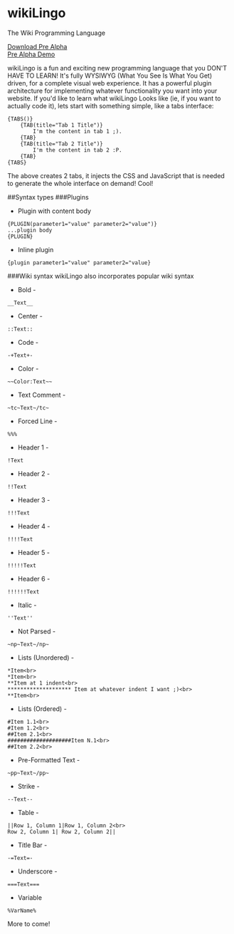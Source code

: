 wikiLingo
=========

The Wiki Programming Language

<a href="http://visop-dev.com/repo/download/wikiLingo.zip">Download Pre Alpha</a><br/>
<a href="http://wikiLingoDoesThat.com/demo/editor.php">Pre Alpha Demo</a>

wikiLingo is a fun and exciting new programming language that you DON'T HAVE TO LEARN!  It's fully WYSIWYG (What You See Is What You Get) driven, for a complete visual web experience.  It has a powerful plugin architecture for implementing whatever functionality you want into your website.
If you'd like to learn what wikiLingo Looks like (ie, if you want to actually code it), lets start with something simple, like a tabs interface:

```
{TABS()}
	{TAB(title="Tab 1 Title")}
		I'm the content in tab 1 ;).
	{TAB}
	{TAB(title="Tab 2 Title")}
		I'm the content in tab 2 :P.
	{TAB}
{TABS}
```

The above creates 2 tabs, it injects the CSS and JavaScript that is needed to generate the whole interface on demand!  Cool!

##Syntax types
###Plugins
* Plugin with content body
```b
{PLUGIN(parameter1="value" parameter2="value")}
...plugin body
{PLUGIN}
```
* Inline plugin
```
{plugin parameter1="value" parameter2="value}
```

###Wiki syntax
wikiLingo also incorporates popular wiki syntax
* Bold -
```
__Text__
```
* Center -
```
::Text::
```
* Code -
```
-+Text+-
```
* Color -
```
~~Color:Text~~
```
* Text Comment -
```
~tc~Text~/tc~
```
* Forced Line -
```
%%%
```
* Header 1 -
```
!Text
```
* Header 2 -
```
!!Text
```
* Header 3 -
```
!!!Text
```
* Header 4 -
```
!!!!Text
```
* Header 5 -
```
!!!!!Text
```
* Header 6 -
```
!!!!!!Text
```
* Italic -
```
''Text''
```
* Not Parsed -
```
~np~Text~/np~
```
* Lists (Unordered) -
```
*Item<br>
*Item<br>
**Item at 1 indent<br>
******************** Item at whatever indent I want ;)<br>
**Item<br>
```
* Lists (Ordered) -
```
#Item 1.1<br>
#Item 1.2<br>
##Item 2.1<br>
####################Item N.1<br>
##Item 2.2<br>
```
* Pre-Formatted Text -
```
~pp~Text~/pp~
```
* Strike -
```
--Text--
```
* Table -
```
||Row 1, Column 1|Row 1, Column 2<br>
Row 2, Column 1| Row 2, Column 2||
```
* Title Bar -
```
-=Text=-
```
* Underscore -
```
===Text===
```
* Variable
```
%VarName%
```

More to come!
